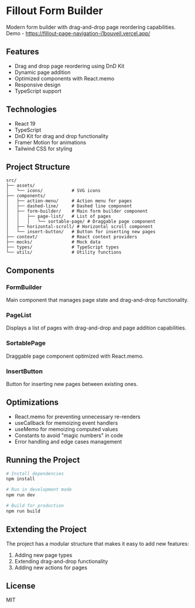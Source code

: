 # Fillout Form Builder

Modern form builder with drag-and-drop page reordering capabilities. Demo - https://fillout-page-navigation-i1bouveil.vercel.app/

## Features

- Drag and drop page reordering using DnD Kit
- Dynamic page addition
- Optimized components with React.memo
- Responsive design
- TypeScript support

## Technologies

- React 19
- TypeScript
- DnD Kit for drag and drop functionality
- Framer Motion for animations
- Tailwind CSS for styling

## Project Structure

```
src/
├── assets/
│   └── icons/           # SVG icons
├── components/
│   ├── action-menu/     # Action menu for pages
│   ├── dashed-line/     # Dashed line component
│   ├── form-builder/    # Main form builder component
│   │   ├── page-list/   # List of pages
│   │   │   └── sortable-page/ # Draggable page component
│   ├── horizontal-scroll/ # Horizontal scroll component
│   └── insert-button/   # Button for inserting new pages
├── context/             # React context providers
├── mocks/               # Mock data
├── types/               # TypeScript types
└── utils/               # Utility functions
```

## Components

### FormBuilder

Main component that manages page state and drag-and-drop functionality.

### PageList

Displays a list of pages with drag-and-drop and page addition capabilities.

### SortablePage

Draggable page component optimized with React.memo.

### InsertButton

Button for inserting new pages between existing ones.

## Optimizations

- React.memo for preventing unnecessary re-renders
- useCallback for memoizing event handlers
- useMemo for memoizing computed values
- Constants to avoid "magic numbers" in code
- Error handling and edge cases management

## Running the Project

```bash
# Install dependencies
npm install

# Run in development mode
npm run dev

# Build for production
npm run build
```

## Extending the Project

The project has a modular structure that makes it easy to add new features:

1. Adding new page types
2. Extending drag-and-drop functionality
3. Adding new actions for pages

## License

MIT
